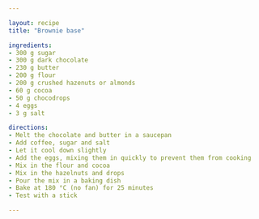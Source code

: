 ```yaml
---

layout: recipe
title: "Brownie base"

ingredients:
- 300 g sugar
- 300 g dark chocolate
- 230 g butter
- 200 g flour
- 200 g crushed hazenuts or almonds
- 60 g cocoa
- 50 g chocodrops
- 4 eggs
- 3 g salt

directions:
- Melt the chocolate and butter in a saucepan
- Add coffee, sugar and salt
- Let it cool down slightly
- Add the eggs, mixing them in quickly to prevent them from cooking
- Mix in the flour and cocoa
- Mix in the hazelnuts and drops
- Pour the mix in a baking dish
- Bake at 180 °C (no fan) for 25 minutes
- Test with a stick

---
```


